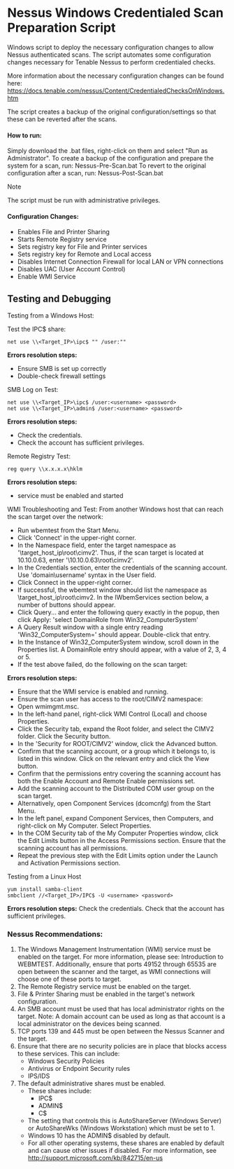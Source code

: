 # Nessus Windows Credentialed Scan Preparation Script

Windows script to deploy the necessary configuration changes to allow Nessus authenticated scans.
The script automates some configuration changes necessary for Tenable Nessus to perform credentialed checks.

More information about the necessary configuration changes can be found here: https://docs.tenable.com/nessus/Content/CredentialedChecksOnWindows.htm

The script creates a backup of the original configuration/settings so that these can be reverted after the scans.

#### How to run:
Simply download the .bat files, right-click on them and select "Run as Administrator".
To create a backup of the configuration and prepare the system for a scan, run: Nessus-Pre-Scan.bat
To revert to the original configuration after a scan, run: Nessus-Post-Scan.bat

> [!NOTE]
> The script must be run with administrative privileges.

#### Configuration Changes:
- Enables File and Printer Sharing
- Starts Remote Registry service
- Sets registry key for File and Printer services 
- Sets registry key for Remote and Local access
- Disables Internet Connection Firewall for local LAN or VPN connections
- Disables UAC (User Account Control)
- Enable WMI Service

## Testing and Debugging
Testing from a Windows Host:

Test the IPC$ share:
```
net use \\<Target_IP>\ipc$ "" /user:""
```
**Errors resolution steps:**
- Ensure SMB is set up correctly
- Double-check firewall settings

SMB Log on Test:
```
net use \\<Target_IP>\ipc$ /user:<username> <password>
net use \\<Target_IP>\admin$ /user:<username> <password>
```
**Errors resolution steps:**
- Check the credentials.
- Check the account has sufficient privileges.

Remote Registry Test:
```
reg query \\x.x.x.x\hklm
```
**Errors resolution steps:**
- service must be enabled and started

WMI Troubleshooting and Test:
From another Windows host that can reach the scan target over the network:
- Run wbemtest from the Start Menu.
- Click 'Connect' in the upper-right corner.
- In the Namespace field, enter the target namespace as '\\target_host_ip\root\cimv2'. Thus, if the scan target is located at 10.10.0.63, enter '\\10.10.0.63\root\cimv2'.
- In the Credentials section, enter the credentials of the scanning account. Use 'domain\username' syntax in the User field.
- Click Connect in the upper-right corner.
- If successful, the wbemtest window should list the namespace as \\target_host_ip\root\cimv2. In the IWbemServices section below, a number of buttons should appear.
- Click Query... and enter the following query exactly in the popup, then click Apply: 'select DomainRole from Win32_ComputerSystem'
- A Query Result window with a single entry reading 'Win32_ComputerSystem=<no key>' should appear. Double-click that entry.
- In the Instance of Win32_ComputerSystem window, scroll down in the Properties list. A DomainRole entry should appear, with a value of 2, 3, 4 or 5.
- If the test above failed, do the following on the scan target:

**Errors resolution steps:**
- Ensure that the WMI service is enabled and running.
- Ensure the scan user has access to the root/CIMV2 namespace:
- Open wmimgmt.msc.
- In the left-hand panel, right-click WMI Control (Local) and choose Properties.
- Click the Security tab, expand the Root folder, and select the CIMV2 folder. Click the Security button.
- In the 'Security for ROOT/CIMV2' window, click the Advanced button.
- Confirm that the scanning account, or a group which it belongs to, is listed in this window. Click on the relevant entry and click the View button.
- Confirm that the permissions entry covering the scanning account has both the Enable Account and Remote Enable permissions set.
- Add the scanning account to the Distributed COM user group on the scan target.
- Alternatively, open Component Services (dcomcnfg) from the Start Menu.
- In the left panel, expand Component Services, then Computers, and right-click on My Computer. Select Properties.
- In the COM Security tab of the My Computer Properties window, click the Edit Limits button in the Access Permissions section. Ensure that the scanning account has all permissions.
- Repeat the previous step with the Edit Limits option under the Launch and Activation Permissions section.

Testing from a Linux Host
```
yum install samba-client
smbclient //<Target_IP>/IPC$ -U <username> <password>
```
**Errors resolution steps:**
Check the credentials.
Check that the account has sufficient privileges.

### Nessus Recommendations:
1. The Windows Management Instrumentation (WMI) service must be enabled on the target. For more information, please see: Introduction to WEBMTEST. Additionally, ensure that ports 49152 through 65535 are open between the scanner and the target, as WMI connections will choose one of these ports to target.
2. The Remote Registry service must be enabled on the target.
3. File & Printer Sharing must be enabled in the target's network configuration.
4. An SMB account must be used that has local administrator rights on the target.
Note: A domain account can be used as long as that account is a local administrator on the devices being scanned.
5. TCP ports 139 and 445 must be open between the Nessus Scanner and the target.
6. Ensure that there are no security policies are in place that blocks access to these services. This can include:
    - Windows Security Policies
    - Antivirus or Endpoint Security rules
    - IPS/IDS
7. The default administrative shares must be enabled.
      - These shares include:
        - IPC$
        - ADMIN$
        - C$
      - The setting that controls this is AutoShareServer (Windows Server) or AutoShareWks (Windows Workstation) which must be set to 1.
      - Windows 10 has the ADMIN$ disabled by default.
      - For all other operating systems, these shares are enabled by default and can cause other issues if disabled. For more information, see http://support.microsoft.com/kb/842715/en-us
